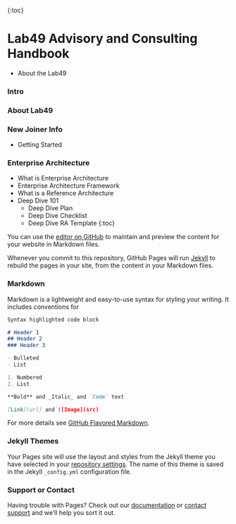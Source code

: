 
{:toc}
# Lab49 Advisory and Consulting Handbook
* About the Lab49
### Intro
### About Lab49
###  New Joiner Info
* Getting Started
###  Enterprise Architecture
* What is Enterprise Architecture
* Enterprise Architecture Framework
* What is a Reference Architecture
* Deep Dive 101
  * Deep Dive Plan
  * Deep Dive Checklist
  * Deep Dive RA Template
{:toc}

You can use the [editor on GitHub](https://github.com/hannahwolahan/hannahwolahan.github.io/edit/main/README.md) to maintain and preview the content for your website in Markdown files.

Whenever you commit to this repository, GitHub Pages will run [Jekyll](https://jekyllrb.com/) to rebuild the pages in your site, from the content in your Markdown files.

### Markdown

Markdown is a lightweight and easy-to-use syntax for styling your writing. It includes conventions for

```markdown
Syntax highlighted code block

# Header 1
## Header 2
### Header 3

- Bulleted
- List

1. Numbered
2. List

**Bold** and _Italic_ and `Code` text

[Link](url) and ![Image](src)
```

For more details see [GitHub Flavored Markdown](https://guides.github.com/features/mastering-markdown/).

### Jekyll Themes

Your Pages site will use the layout and styles from the Jekyll theme you have selected in your [repository settings](https://github.com/hannahwolahan/hannahwolahan.github.io/settings). The name of this theme is saved in the Jekyll `_config.yml` configuration file.

### Support or Contact

Having trouble with Pages? Check out our [documentation](https://docs.github.com/categories/github-pages-basics/) or [contact support](https://support.github.com/contact) and we’ll help you sort it out.
